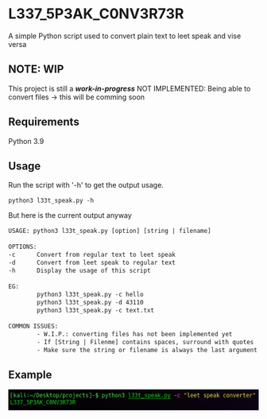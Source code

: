 # L337_5P3AK_C0NV3R73R

A simple Python script used to convert plain text to leet speak and vise versa

## NOTE: WIP

This project is still a ___work-in-progress___
NOT IMPLEMENTED: 
        Being able to convert files -> this will be comming soon

## Requirements

Python 3.9

## Usage

Run the script with '-h' to get the output usage.
```
python3 l33t_speak.py -h  
```
But here is the current output anyway
```
USAGE: python3 l33t_speak.py [option] [string | filename]

OPTIONS: 
-c      Convert from regular text to leet speak
-d      Convert from leet speak to regular text
-h      Display the usage of this script

EG:
        python3 l33t_speak.py -c hello
        python3 l33t_speak.py -d 43110
        python3 l33t_speak.py -c text.txt

COMMON ISSUES:
        - W.I.P.: converting files has not been implemented yet
        - If [String | Filenme] contains spaces, surround with quotes
        - Make sure the string or filename is always the last argument
```

## Example

![image](https://raw.githubusercontent.com/cyb3rtea/leet_speak_converter/main/imgs/leet_speek.png)
